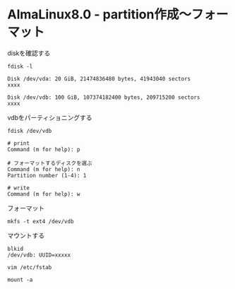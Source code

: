 # AlmaLinux8.0 - partition作成〜フォーマット

diskを確認する
```
fdisk -l

Disk /dev/vda: 20 GiB, 21474836480 bytes, 41943040 sectors
xxxx

Disk /dev/vdb: 100 GiB, 107374182400 bytes, 209715200 sectors 
xxxx
```

vdbをパーティショニングする 
```
fdisk /dev/vdb

# print
Command (m for help): p

# フォーマットするディスクを選ぶ
Command (m for help): n
Partition number (1-4): 1

# write
Command (m for help): w 
```

フォーマット 
```
mkfs -t ext4 /dev/vdb
```


マウントする
```
blkid 
/dev/vdb: UUID=xxxxx

vim /etc/fstab

mount -a
```
